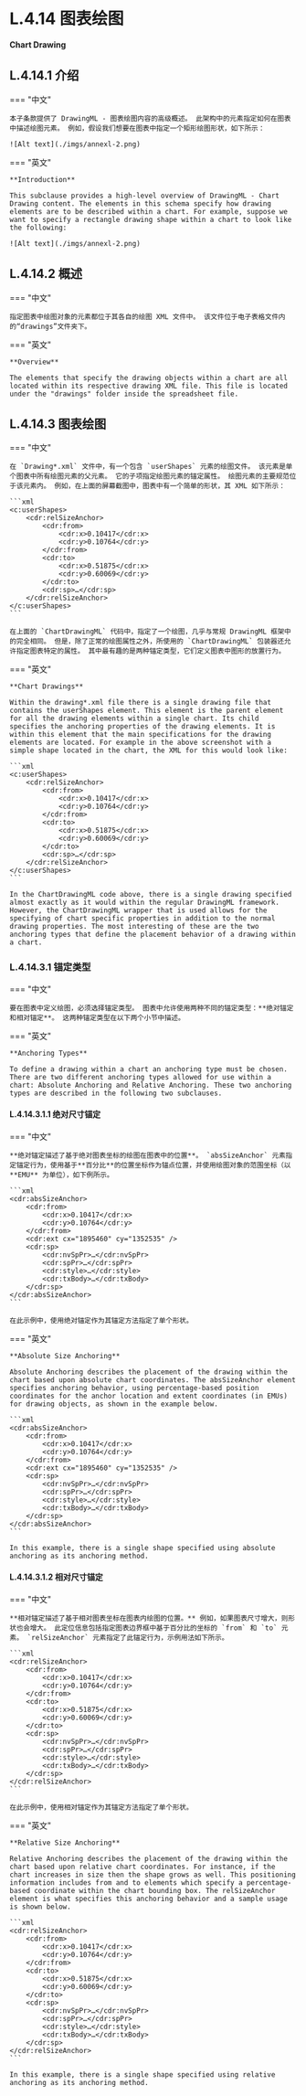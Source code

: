 
# L.4.14 图表绘图

**Chart Drawing**

## L.4.14.1 介绍

=== "中文"

    本子条款提供了 DrawingML - 图表绘图内容的高级概述。 此架构中的元素指定如何在图表中描述绘图元素。 例如，假设我们想要在图表中指定一个矩形绘图形状，如下所示：

    ![Alt text](./imgs/annexl-2.png)

=== "英文"

    **Introduction**

    This subclause provides a high-level overview of DrawingML - Chart Drawing content. The elements in this schema specify how drawing elements are to be described within a chart. For example, suppose we want to specify a rectangle drawing shape within a chart to look like the following:

    ![Alt text](./imgs/annexl-2.png)

## L.4.14.2 概述

=== "中文"

    指定图表中绘图对象的元素都位于其各自的绘图 XML 文件中。 该文件位于电子表格文件内的“drawings”文件夹下。

=== "英文"

    **Overview**

    The elements that specify the drawing objects within a chart are all located within its respective drawing XML file. This file is located under the "drawings" folder inside the spreadsheet file.

## L.4.14.3 图表绘图

=== "中文"

    在 `Drawing*.xml` 文件中，有一个包含 `userShapes` 元素的绘图文件。 该元素是单个图表中所有绘图元素的父元素。 它的子项指定绘图元素的锚定属性。 绘图元素的主要规范位于该元素内。 例如，在上面的屏幕截图中，图表中有一个简单的形状，其 XML 如下所示：

    ```xml
    <c:userShapes>
        <cdr:relSizeAnchor>
            <cdr:from>
                <cdr:x>0.10417</cdr:x>
                <cdr:y>0.10764</cdr:y>
            </cdr:from>
            <cdr:to>
                <cdr:x>0.51875</cdr:x>
                <cdr:y>0.60069</cdr:y>
            </cdr:to>
            <cdr:sp>…</cdr:sp>
        </cdr:relSizeAnchor>
    </c:userShapes>
    ```

    在上面的 `ChartDrawingML` 代码中，指定了一个绘图，几乎与常规 DrawingML 框架中的完全相同。 但是，除了正常的绘图属性之外，所使用的 `ChartDrawingML` 包装器还允许指定图表特定的属性。 其中最有趣的是两种锚定类型，它们定义图表中图形的放置行为。

=== "英文"

    **Chart Drawings**

    Within the drawing*.xml file there is a single drawing file that contains the userShapes element. This element is the parent element for all the drawing elements within a single chart. Its child specifies the anchoring properties of the drawing elements. It is within this element that the main specifications for the drawing elements are located. For example in the above screenshot with a simple shape located in the chart, the XML for this would look like:

    ```xml
    <c:userShapes>
        <cdr:relSizeAnchor>
            <cdr:from>
                <cdr:x>0.10417</cdr:x>
                <cdr:y>0.10764</cdr:y>
            </cdr:from>
            <cdr:to>
                <cdr:x>0.51875</cdr:x>
                <cdr:y>0.60069</cdr:y>
            </cdr:to>
            <cdr:sp>…</cdr:sp>
        </cdr:relSizeAnchor>
    </c:userShapes>
    ```

    In the ChartDrawingML code above, there is a single drawing specified almost exactly as it would within the regular DrawingML framework. However, the ChartDrawingML wrapper that is used allows for the specifying of chart specific properties in addition to the normal drawing properties. The most interesting of these are the two anchoring types that define the placement behavior of a drawing within a chart.

### L.4.14.3.1 锚定类型

=== "中文"

    要在图表中定义绘图，必须选择锚定类型。 图表中允许使用两种不同的锚定类型：**绝对锚定和相对锚定**。 这两种锚定类型在以下两个小节中描述。

=== "英文"

    **Anchoring Types**

    To define a drawing within a chart an anchoring type must be chosen. There are two different anchoring types allowed for use within a chart: Absolute Anchoring and Relative Anchoring. These two anchoring types are described in the following two subclauses.

#### L.4.14.3.1.1 绝对尺寸锚定

=== "中文"

    **绝对锚定描述了基于绝对图表坐标的绘图在图表中的位置**。 `absSizeAnchor` 元素指定锚定行为，使用基于**百分比**的位置坐标作为锚点位置，并使用绘图对象的范围坐标（以 **EMU** 为单位），如下例所示。

    ```xml
    <cdr:absSizeAnchor>
        <cdr:from>
            <cdr:x>0.10417</cdr:x>
            <cdr:y>0.10764</cdr:y>
        </cdr:from>
        <cdr:ext cx="1895460" cy="1352535" />
        <cdr:sp>
            <cdr:nvSpPr>…</cdr:nvSpPr>
            <cdr:spPr>…</cdr:spPr>
            <cdr:style>…</cdr:style>
            <cdr:txBody>…</cdr:txBody>
        </cdr:sp>
    </cdr:absSizeAnchor>
    ```

    在此示例中，使用绝对锚定作为其锚定方法指定了单个形状。

=== "英文"

    **Absolute Size Anchoring**

    Absolute Anchoring describes the placement of the drawing within the chart based upon absolute chart coordinates. The absSizeAnchor element specifies anchoring behavior, using percentage-based position coordinates for the anchor location and extent coordinates (in EMUs) for drawing objects, as shown in the example below.

    ```xml
    <cdr:absSizeAnchor>
        <cdr:from>
            <cdr:x>0.10417</cdr:x>
            <cdr:y>0.10764</cdr:y>
        </cdr:from>
        <cdr:ext cx="1895460" cy="1352535" />
        <cdr:sp>
            <cdr:nvSpPr>…</cdr:nvSpPr>
            <cdr:spPr>…</cdr:spPr>
            <cdr:style>…</cdr:style>
            <cdr:txBody>…</cdr:txBody>
        </cdr:sp>
    </cdr:absSizeAnchor>
    ```

    In this example, there is a single shape specified using absolute anchoring as its anchoring method.

#### L.4.14.3.1.2 相对尺寸锚定

=== "中文"

    **相对锚定描述了基于相对图表坐标在图表内绘图的位置。** 例如，如果图表尺寸增大，则形状也会增大。 此定位信息包括指定图表边界框中基于百分比的坐标的 `from` 和 `to` 元素。 `relSizeAnchor` 元素指定了此锚定行为，示例用法如下所示。

    ```xml
    <cdr:relSizeAnchor>
        <cdr:from>
            <cdr:x>0.10417</cdr:x>
            <cdr:y>0.10764</cdr:y>
        </cdr:from>
        <cdr:to>
            <cdr:x>0.51875</cdr:x>
            <cdr:y>0.60069</cdr:y>
        </cdr:to>
        <cdr:sp>
            <cdr:nvSpPr>…</cdr:nvSpPr>
            <cdr:spPr>…</cdr:spPr>
            <cdr:style>…</cdr:style>
            <cdr:txBody>…</cdr:txBody>
        </cdr:sp>
    </cdr:relSizeAnchor>
    ```

    在此示例中，使用相对锚定作为其锚定方法指定了单个形状。

=== "英文"

    **Relative Size Anchoring**

    Relative Anchoring describes the placement of the drawing within the chart based upon relative chart coordinates. For instance, if the chart increases in size then the shape grows as well. This positioning information includes from and to elements which specify a percentage-based coordinate within the chart bounding box. The relSizeAnchor element is what specifies this anchoring behavior and a sample usage is shown below.

    ```xml
    <cdr:relSizeAnchor>
        <cdr:from>
            <cdr:x>0.10417</cdr:x>
            <cdr:y>0.10764</cdr:y>
        </cdr:from>
        <cdr:to>
            <cdr:x>0.51875</cdr:x>
            <cdr:y>0.60069</cdr:y>
        </cdr:to>
        <cdr:sp>
            <cdr:nvSpPr>…</cdr:nvSpPr>
            <cdr:spPr>…</cdr:spPr>
            <cdr:style>…</cdr:style>
            <cdr:txBody>…</cdr:txBody>
        </cdr:sp>
    </cdr:relSizeAnchor>
    ```

    In this example, there is a single shape specified using relative anchoring as its anchoring method.
